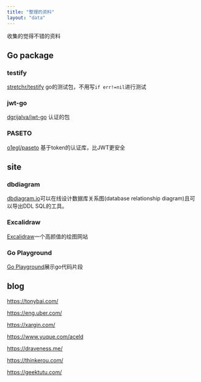 ```yaml
---
title: "整理的资料"
layout: "data"
---
```


收集的觉得不错的资料

## Go package

### testify

[stretchr/testify](https://github.com/stretchr/testify) go的测试包，不用写`if err!=nil`进行测试

### jwt-go

[dgrijalva/jwt-go](https://github.com/dgrijalva/jwt-go) 认证的包

### PASETO

[o1egl/paseto](https://github.com/o1egl/paseto) 基于token的认证库，比JWT更安全

## site

### dbdiagram

[dbdiagram.io](https://dbdiagram.io)可以在线设计数据库关系图(database relationship diagram)且可以导出DDL SQL的工具。

### Excalidraw

[Excalidraw](https://excalidraw.com/)一个高颜值的绘图网站

### Go Playground

[Go Playground](https://go.dev/play/)展示go代码片段



## blog

https://tonybai.com/

https://eng.uber.com/

https://xargin.com/

https://www.yuque.com/aceld

https://draveness.me/

https://thinkerou.com/

https://geektutu.com/
